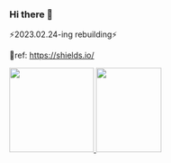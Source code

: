 ### Hi there 👋
⚡2023.02.24-ing rebuilding⚡
<!--
**Glorious-TaehanL/Glorious-TaehanL** is a ✨ _special_ ✨ repository because its `README.md` (this file) appears on your GitHub profile.

Here are some ideas to get you started:

- 🔭 I’m currently working on ...
- 🌱 I’m currently learning ...
- 👯 I’m looking to collaborate on ...
- 🤔 I’m looking for help with ...
- 💬 Ask me about ...
- 📫 How to reach me: ...
- 😄 Pronouns: ...
- ⚡ Fun fact: ...
-->


💬ref: https://shields.io/   

<a href="https://github.com/Glorious-Taehan">
  <img height="150em" src="https://github-readme-stats.vercel.app/api?username=Glorious-TaehanL&layout=compact&theme=tokyonight" />
  <img height="150em" src="https://github-readme-stats.vercel.app/api/top-langs/?username=Glorious-TaehanL&layout=compact&show_icons=true&theme=tokyonight" width="48%" />
</a>

